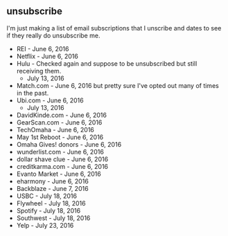 unsubscribe
---

I'm just making a list of email subscriptions that I unscribe and dates to see if they really do unsubscribe me.

* REI - June 6, 2016
* Netflix - June 6, 2016
* Hulu - Checked again and suppose to be unsubscribed but still receiving them.
  * July 13, 2016 
* Match.com - June 6, 2016 but pretty sure I've opted out many of times in the past.
* Ubi.com - June 6, 2016
  * July 13, 2016
* DavidKinde.com - June 6, 2016
* GearScan.com - June 6, 2016
* TechOmaha - June 6, 2016
* May 1st Reboot - June 6, 2016
* Omaha Gives! donors - June 6, 2016
* wunderlist.com - June 6, 2016
* dollar shave clue - June 6, 2016
* creditkarma.com - June 6, 2016
* Evanto Market - June 6, 2016
* eharmony - June 6, 2016
* Backblaze - June 7, 2016
* USBC - July 18, 2016
* Flywheel - July 18, 2016
* Spotify - July 18, 2016
* Southwest - July 18, 2016
* Yelp - July 23, 2016
